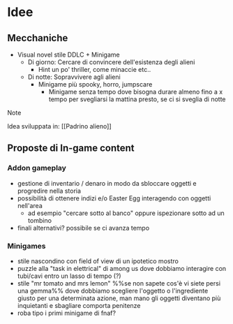# Idee
## Mecchaniche
- Visual novel stile DDLC + Minigame
	- Di giorno: Cercare di convincere dell'esistenza degli alieni
		- Hint un po' thriller, come minaccie etc..
	- Di notte: Sopravvivere agli alieni
		- Minigame più spooky, horro, jumpscare
			- Minigame senza tempo dove bisogna durare almeno fino a x tempo per svegliarsi la mattina presto, se ci si sveglia di notte 
> [!note] 
> Idea sviluppata in: [[Padrino alieno]]


## Proposte di In-game content
### Addon gameplay
- gestione di inventario / denaro in modo da sbloccare oggetti e progredire nella storia
- possibilità di ottenere indizi e/o Easter Egg interagendo con oggetti nell'area
	- ad esempio "cercare sotto al banco" oppure ispezionare sotto ad un tombino
- finali alternativi? possibile se ci avanza tempo
### Minigames
- stile nascondino con field of view di un ipotetico mostro
- puzzle alla "task in elettrical" di among us dove dobbiamo interagire con tubi/cavi entro un lasso di tempo (?)
- stile "mr tomato and mrs lemon" %%se non sapete cos'è vi siete persi una gemma%% dove dobbiamo scegliere l'oggetto o l'ingrediente giusto per una determinata azione, man mano gli oggetti diventano più inquietanti e sbagliare comporta penitenze
- roba tipo i primi minigame di fnaf?

